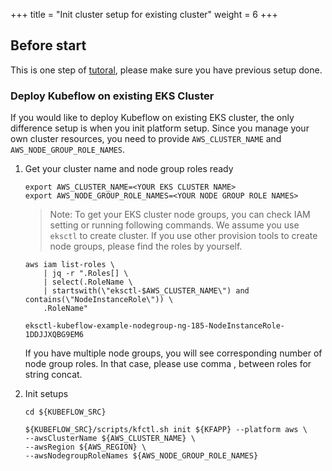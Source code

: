 +++
title = "Init cluster setup for existing cluster"
weight = 6
+++

## Before start

This is one step of [tutoral](/docs/aws/deploy/install-kubeflow), please make sure you have previous setup done.

### Deploy Kubeflow on existing EKS Cluster

If you would like to deploy Kubeflow on existing EKS cluster, the only difference setup is when you init platform setup. Since you manage your own cluster resources, you need to provide `AWS_CLUSTER_NAME` and `AWS_NODE_GROUP_ROLE_NAMES`.


1. Get your cluster name and node group roles ready

    ```
    export AWS_CLUSTER_NAME=<YOUR EKS CLUSTER NAME>
    export AWS_NODE_GROUP_ROLE_NAMES=<YOUR NODE GROUP ROLE NAMES>
    ```

    > Note: To get your EKS cluster node groups, you can check IAM setting or running following commands. We assume you use `eksctl` to create cluster. If you use other provision tools to create node groups, please find the roles by yourself.

    ```
    aws iam list-roles \
        | jq -r ".Roles[] \
        | select(.RoleName \
        | startswith(\"eksctl-$AWS_CLUSTER_NAME\") and contains(\"NodeInstanceRole\")) \
        .RoleName"

    eksctl-kubeflow-example-nodegroup-ng-185-NodeInstanceRole-1DDJJXQBG9EM6
    ```

    If you have multiple node groups, you will see corresponding number of node group roles. In that case, please use comma , between roles for string concat.

1. Init setups

    ```
    cd ${KUBEFLOW_SRC}

    ${KUBEFLOW_SRC}/scripts/kfctl.sh init ${KFAPP} --platform aws \
    --awsClusterName ${AWS_CLUSTER_NAME} \
    --awsRegion ${AWS_REGION} \
    --awsNodegroupRoleNames ${AWS_NODE_GROUP_ROLE_NAMES}
    ```


